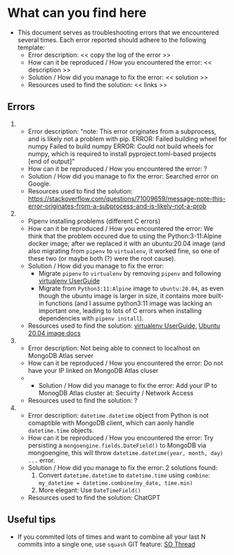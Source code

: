 # What can you find here
- This document serves as troubleshooting errors that we encountered several times. Each error reported should adhere to the following template:
    - Error description: << copy the log of the error >> 
    - How can it be reproduced / How you encountered the error: << description >>
    - Solution / How did you manage to fix the error: << solution >>
    - Resources used to find the solution: << links >>

## Errors

1.  
    - Error description: "note: This error originates from a subprocess, and is likely not a problem with pip. ERROR: Failed building wheel for numpy Failed to build numpy ERROR: Could not build wheels for numpy, which is required to install pyproject.toml-based projects [end of output]"
    -  How can it be reproduced / How you encountered the error: ?
    - Solution / How did you manage to fix the error: Searched error on Google.
    - Resources used to find the solution: https://stackoverflow.com/questions/71009659/message-note-this-error-originates-from-a-subprocess-and-is-likely-not-a-prob

2. 
    - Pipenv installing problems (different C errors)
    - How can it be reproduced / How you encountered the error: We think that the problem occured due to using the Python:3-11:Alpine docker image; after we replaced it with an ubuntu:20.04 image (and also migrating from `pipenv` to `virtualenv`, it worked fine, so one of these two (or maybe both (?) were the root cause).
    - Solution / How did you manage to fix the error: 
        - Migrate `pipenv` to `virtualenv` by removing `pipenv` and following [virtualenv UserGuide](https://virtualenv.pypa.io/en/latest/user_guide.html)
        - Migrate from `Python3:11:Alpine` image to `ubuntu:20.04`, as even though the ubuntu image is larger in size, it contains more built-in functions (and I assume python3:11 image was lacking an important one, leading to lots of C errors when installing dependencies with `pipenv install`). 
    - Resources used to find the solution: [virtualenv UserGuide](https://virtualenv.pypa.io/en/latest/user_guide.html),  [Ubuntu 20.04 image docs](https://releases.ubuntu.com/focal/)

3. 
    - Error description: Not being able to connect to localhost on MongoDB Atlas server
    - How can it be reproduced / How you encountered the error: Do not have your IP linked on MongoDB Atlas cluser
    - - Solution / How did you manage to fix the error: Add your IP to MonogDB Atlas cluster at: Secuirty / Network Access
    - Resources used to find the solution: ?

4. 
    - Error description: `datetime.datetime` object from Python is not comaptible with MongoDB client, which can aonly handle `datetime.time` objects.
    - How can it be reproduced / How you encountered the error: Try persisting a `mongoengine.fields.DateField()` to MongoDB via mongoengine, this will throw `datetime.datetime(year, month, day) ...` error.
    - Solution / How did you manage to fix the error: 2 solutions found:
        1. Convert `datetime.datetime` to `datetime.time` using `combine`: `my_datetime = datetime.combine(my_date, time.min)`
        2. More elegant: Use `DateTimeField()`
    - Resources used to find the solution: ChatGPT



## Useful tips
- If you commited lots of times and want to combine all your last N commits into a single one, use `squash` GIT feature: [SO Thread](https://stackoverflow.com/questions/5189560/how-do-i-squash-my-last-n-commits-together)


